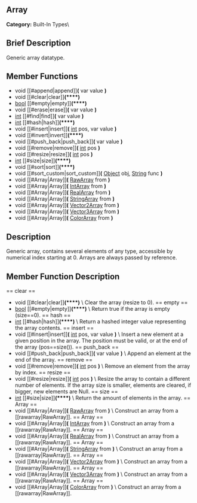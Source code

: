 ##  Array  
**Category:** Built-In Types\\
##  Brief Description  
Generic array datatype.
##  Member Functions 
  * void [[#append|append]]**(** var value **)**
  * void [[#clear|clear]]**(****)**
  * [bool](class_bool) [[#empty|empty]]**(****)**
  * void [[#erase|erase]]**(** var value **)**
  * [int](class_int) [[#find|find]]**(** var value **)**
  * [int](class_int) [[#hash|hash]]**(****)**
  * void [[#insert|insert]]**(** [int](class_int) pos, var value **)**
  * void [[#invert|invert]]**(****)**
  * void [[#push_back|push_back]]**(** var value **)**
  * void [[#remove|remove]]**(** [int](class_int) pos **)**
  * void [[#resize|resize]]**(** [int](class_int) pos **)**
  * [int](class_int) [[#size|size]]**(****)**
  * void [[#sort|sort]]**(****)**
  * void [[#sort_custom|sort_custom]]**(** [Object](class_object) obj, [String](class_string) func **)**
  * void [[#Array|Array]]**(** [RawArray](class_rawarray) from **)**
  * void [[#Array|Array]]**(** [IntArray](class_intarray) from **)**
  * void [[#Array|Array]]**(** [RealArray](class_realarray) from **)**
  * void [[#Array|Array]]**(** [StringArray](class_stringarray) from **)**
  * void [[#Array|Array]]**(** [Vector2Array](class_vector2array) from **)**
  * void [[#Array|Array]]**(** [Vector3Array](class_vector3array) from **)**
  * void [[#Array|Array]]**(** [ColorArray](class_colorarray) from **)**
##  Description  
Generic array, contains several elements of any type, accessible by numerical index starting at 0. Arrays are always passed by reference.
##  Member Function Description  
==  clear  ==
  * void [[#clear|clear]]**(****)**
\\
Clear the array (resize to 0).
==  empty  ==
  * [bool](class_bool) [[#empty|empty]]**(****)**
\\
Return true if the array is empty (size==0).
==  hash  ==
  * [int](class_int) [[#hash|hash]]**(****)**
\\
Return a hashed integer value representing the array contents.
==  insert  ==
  * void [[#insert|insert]]**(** [int](class_int) pos, var value **)**
\\
Insert a new element at a given position in the array. The position must be valid, or at the end of the array (pos==size()).
==  push_back  ==
  * void [[#push_back|push_back]]**(** var value **)**
\\
Append an element at the end of the array.
==  remove  ==
  * void [[#remove|remove]]**(** [int](class_int) pos **)**
\\
Remove an element from the array by index.
==  resize  ==
  * void [[#resize|resize]]**(** [int](class_int) pos **)**
\\
Resize the array to contain a different number of elements. If the array size is smaller, elements are cleared, if bigger, new elements are Null.
==  size  ==
  * [int](class_int) [[#size|size]]**(****)**
\\
Return the amount of elements in the array.
==  Array  ==
  * void [[#Array|Array]]**(** [RawArray](class_rawarray) from **)**
\\
Construct an array from a [[rawarray|RawArray]].
==  Array  ==
  * void [[#Array|Array]]**(** [IntArray](class_intarray) from **)**
\\
Construct an array from a [[rawarray|RawArray]].
==  Array  ==
  * void [[#Array|Array]]**(** [RealArray](class_realarray) from **)**
\\
Construct an array from a [[rawarray|RawArray]].
==  Array  ==
  * void [[#Array|Array]]**(** [StringArray](class_stringarray) from **)**
\\
Construct an array from a [[rawarray|RawArray]].
==  Array  ==
  * void [[#Array|Array]]**(** [Vector2Array](class_vector2array) from **)**
\\
Construct an array from a [[rawarray|RawArray]].
==  Array  ==
  * void [[#Array|Array]]**(** [Vector3Array](class_vector3array) from **)**
\\
Construct an array from a [[rawarray|RawArray]].
==  Array  ==
  * void [[#Array|Array]]**(** [ColorArray](class_colorarray) from **)**
\\
Construct an array from a [[rawarray|RawArray]].
